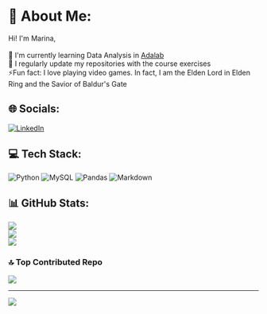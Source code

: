 # 💫 About Me:
Hi! I'm Marina,<br><br>🌱 I'm currently learning Data Analysis in [Adalab](https://github.com/Adalab)<br>📝 I regularly update my repositories with the course exercises<br>⚡Fun fact: I love playing video games. In fact, I am the Elden Lord in Elden Ring and the Savior of Baldur's Gate

## 🌐 Socials:
[![LinkedIn](https://img.shields.io/badge/LinkedIn-%230077B5.svg?logo=linkedin&logoColor=white)](https://linkedin.com/in/marinaescobarperez) 

## 💻 Tech Stack:
![Python](https://img.shields.io/badge/python-3670A0?style=for-the-badge&logo=python&logoColor=ffdd54) ![MySQL](https://img.shields.io/badge/mysql-%2300000f.svg?style=for-the-badge&logo=mysql&logoColor=white) ![Pandas](https://img.shields.io/badge/pandas-%23150458.svg?style=for-the-badge&logo=pandas&logoColor=white) ![Markdown](https://img.shields.io/badge/markdown-%23000000.svg?style=for-the-badge&logo=markdown&logoColor=white)

## 📊 GitHub Stats:
![](https://github-readme-stats.vercel.app/api?username=marinaescobar&theme=dracula&hide_border=false&include_all_commits=false&count_private=false)<br/>
![](https://github-readme-streak-stats.herokuapp.com/?user=marinaescobar&theme=dracula&hide_border=false)<br/>
![](https://github-readme-stats.vercel.app/api/top-langs/?username=marinaescobar&theme=dracula&hide_border=false&include_all_commits=false&count_private=false&layout=compact)

### 🔝 Top Contributed Repo
![](https://github-contributor-stats.vercel.app/api?username=marinaescobar&limit=5&theme=dracula&combine_all_yearly_contributions=true)

---
[![](https://visitcount.itsvg.in/api?id=marinaescobar&icon=0&color=5)](https://visitcount.itsvg.in) 

